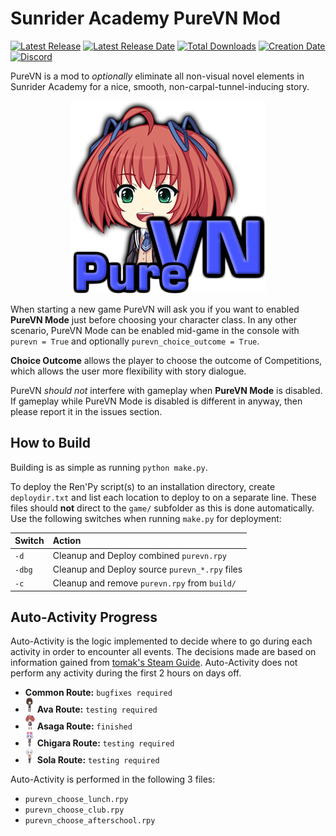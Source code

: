 # Sunrider Academy PureVN Mod

[![Latest Release](https://img.shields.io/github/release-pre/trigger-death/SunriderAcademyPureVN.svg?style=flat&label=version)](https://github.com/trigger-death/GrisaiaSpriteViewer/releases/latest)
[![Latest Release Date](https://img.shields.io/github/release-date-pre/trigger-death/SunriderAcademyPureVN.svg?style=flat&label=released)](https://github.com/trigger-death/SunriderAcademyPureVN/releases/latest)
[![Total Downloads](https://img.shields.io/github/downloads/trigger-death/SunriderAcademyPureVN/total.svg?style=flat)](https://github.com/trigger-death/SunriderAcademyPureVN/releases)
[![Creation Date](https://img.shields.io/badge/created-march%202019-A642FF.svg?style=flat)](https://github.com/trigger-death/SunriderAcademyPureVN/commit/26464c07eab6544c8f300f8ae2965e5acfa535f4)
[![Discord](https://img.shields.io/discord/436949335947870238.svg?style=flat&logo=discord&label=chat&colorB=7389DC&link=https://discord.gg/vB7jUbY)](https://discord.gg/vB7jUbY)

PureVN is a mod to *optionally* eliminate all non-visual novel elements in Sunrider Academy for a nice, smooth, non-carpal-tunnel-inducing story.

<p align="center"><img alt="Sunrider Academy PureVN Mod Logo" src="preview/purevn_logo.png"></p>

When starting a new game PureVN will ask you if you want to enabled **PureVN Mode** just before choosing your character class. In any other scenario, PureVN Mode can be enabled mid-game in the console with `purevn = True` and optionally `purevn_choice_outcome = True`.

**Choice Outcome** allows the player to choose the outcome of Competitions, which allows the user more flexibility with story dialogue.

PureVN *should not* interfere with gameplay when **PureVN Mode** is disabled. If gameplay while PureVN Mode is disabled is different in anyway, then please report it in the issues section.

## How to Build

Building is as simple as running `python make.py`.

To deploy the Ren'Py script(s) to an installation directory, create `deploydir.txt` and list each location to deploy to on a separate line. These files should **not** direct to the `game/` subfolder as this is done automatically. Use the following switches when running `make.py` for deployment:

|Switch|Action|
|:--|:--|
|`-d`|Cleanup and Deploy combined `purevn.rpy`|
|`-dbg`|Cleanup and Deploy source `purevn_*.rpy` files|
|`-c`|Cleanup and remove `purevn.rpy` from `build/`|

## Auto-Activity Progress

Auto-Activity is the logic implemented to decide where to go during each activity in order to encounter all events. The decisions made are based on information gained from [tomak's Steam Guide](https://steamcommunity.com/sharedfiles/filedetails/?id=426915574). Auto-Activity does not perform any activity during the first 2 hours on days off.

* **Common Route:** `bugfixes required`
* ![Ava Arc](preview/ava_small_24.png) **Ava Route:** `testing required`
* ![Asaga Arc](preview/asaga_small_24.png) **Asaga Route:** `finished`
* ![Chigara Arc](preview/chigara_small_24.png) **Chigara Route:** `testing required`
* ![Sola Arc](preview/sola_small_24.png) **Sola Route:** `testing required`

Auto-Activity is performed in the following 3 files:

* `purevn_choose_lunch.rpy`
* `purevn_choose_club.rpy`
* `purevn_choose_afterschool.rpy`

<!--### **Common Route:** `almost done`

### **Heroine Arcs:** `not started`

![Sola Arc](preview/sola_small.png) ![Chigara Arc](preview/chigara_small.png) ![Asaga Arc](preview/asaga_small.png) ![Ava Arc](preview/ava_small.png)

* **Ava Route:** `not started`
* **Asaga Route:** `not started`
* **Chigara Route:** `not started`
* **Sola Route:** `not started`

### ![Ava Arc](preview/ava_small.png) **Ava Route:** `not started`

### ![Asaga Arc](preview/asaga_small.png) **Asaga Route:** `not started`

### ![Chigara Arc](preview/chigara_small.png) **Chigara Route:** `not started`

### ![Sola Arc](preview/sola_small.png) **Sola Route:** `not started`

### ![Ava Arc](preview/ava_small_24.png) **Ava Route:** `not started`

### ![Asaga Arc](preview/asaga_small_24.png) **Asaga Route:** `not started`

### ![Chigara Arc](preview/chigara_small_24.png) **Chigara Route:** `not started`

### ![Sola Arc](preview/sola_small_24.png) **Sola Route:** `not started`-->
